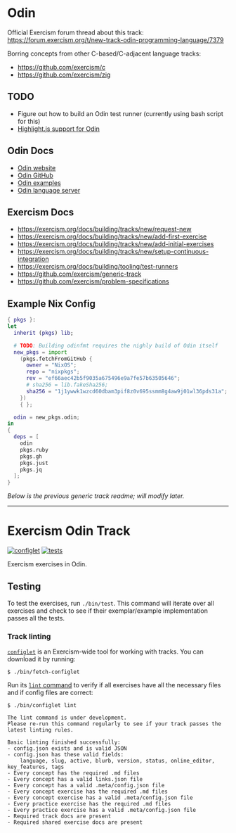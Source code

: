 # Odin

Official Exercism forum thread about this track: https://forum.exercism.org/t/new-track-odin-programming-language/7379

Borring concepts from other C-based/C-adjacent language tracks:
- https://github.com/exercism/c
- https://github.com/exercism/zig

## TODO

- Figure out how to build an Odin test runner (currently using bash script for this)
- [Highlight.js support for Odin](https://github.com/highlightjs/highlight.js/blob/main/SUPPORTED_LANGUAGES.md)

## Odin Docs

- [Odin website](http://odin-lang.org)
- [Odin GitHub](https://github.com/odin-lang/Odin)
- [Odin examples](https://github.com/odin-lang/examples)
- [Odin language server](https://github.com/DanielGavin/ols)

## Exercism Docs

- https://exercism.org/docs/building/tracks/new/request-new
- https://exercism.org/docs/building/tracks/new/add-first-exercise
- https://exercism.org/docs/building/tracks/new/add-initial-exercises
- https://exercism.org/docs/building/tracks/new/setup-continuous-integration
- https://exercism.org/docs/building/tooling/test-runners
- https://github.com/exercism/generic-track
- https://github.com/exercism/problem-specifications

## Example Nix Config

```nix
{ pkgs }:
let
  inherit (pkgs) lib;

  # TODO: Building odinfmt requires the nighly build of Odin itself
  new_pkgs = import
    (pkgs.fetchFromGitHub {
      owner = "NixOS";
      repo = "nixpkgs";
      rev = "ef66aec42b5f9035a675496e9a7fe57b63505646";
      # sha256 = lib.fakeSha256;
      sha256 = "1j1ywwk1wzcd60dbam3pif8z0v695ssmm8g4aw9j01wl36pds31a";
    })
    { };

  odin = new_pkgs.odin;
in
{
  deps = [
    odin
    pkgs.ruby
    pkgs.gh
    pkgs.just
    pkgs.jq
  ];
}
```

*Below is the previous generic track readme; will modify later.*

---

# Exercism Odin Track

[![configlet](https://github.com/exercism/odin/workflows/configlet/badge.svg)](https://github.com/exercism/odin/actions?query=workflow%3Aconfiglet) [![tests](https://github.com/exercism/odin/workflows/test/badge.svg)](https://github.com/exercism/odin/actions?query=workflow%3Atest)

Exercism exercises in Odin.

## Testing

To test the exercises, run `./bin/test`.
This command will iterate over all exercises and check to see if their exemplar/example implementation passes all the tests.

### Track linting

[`configlet`](https://exercism.org/docs/building/configlet) is an Exercism-wide tool for working with tracks. You can download it by running:

```shell
$ ./bin/fetch-configlet
```

Run its [`lint` command](https://exercism.org/docs/building/configlet/lint) to verify if all exercises have all the necessary files and if config files are correct:

```shell
$ ./bin/configlet lint

The lint command is under development.
Please re-run this command regularly to see if your track passes the latest linting rules.

Basic linting finished successfully:
- config.json exists and is valid JSON
- config.json has these valid fields:
    language, slug, active, blurb, version, status, online_editor, key_features, tags
- Every concept has the required .md files
- Every concept has a valid links.json file
- Every concept has a valid .meta/config.json file
- Every concept exercise has the required .md files
- Every concept exercise has a valid .meta/config.json file
- Every practice exercise has the required .md files
- Every practice exercise has a valid .meta/config.json file
- Required track docs are present
- Required shared exercise docs are present
```
